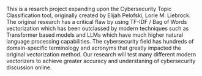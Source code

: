 This is a resarch project expanding upon the Cybersecurity Topic Classification tool, originally created by Elijah Pelofski, Lorie M. Liebrock.
The original research has a critical flaw by using TF-IDF / Bag of Words vectorization which has been outclassed by modern techniques such as Transformer based models and LLMs which have
much higher natural language processing capabilities. The cybersecurity field has hundreds of domain-specific terminology and acronyms that greatly impacted the original vectorization method.
Our research will test many different modern vectorizers to achieve greater accuracy and understaning of cybersecurity discussion online.
